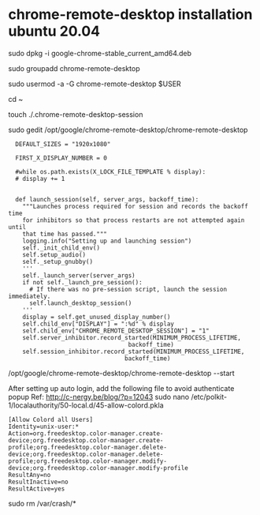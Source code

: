 # chrome-remote-desktop installation ubuntu 20.04
sudo dpkg -i google-chrome-stable_current_amd64.deb

sudo groupadd chrome-remote-desktop

sudo usermod -a -G chrome-remote-desktop $USER

cd ~

touch ./.chrome-remote-desktop-session

sudo gedit /opt/google/chrome-remote-desktop/chrome-remote-desktop

	  DEFAULT_SIZES = "1920x1080"

	  FIRST_X_DISPLAY_NUMBER = 0

	  #while os.path.exists(X_LOCK_FILE_TEMPLATE % display):
	  # display += 1


	  def launch_session(self, server_args, backoff_time):
	    """Launches process required for session and records the backoff time
	    for inhibitors so that process restarts are not attempted again until
	    that time has passed."""
	    logging.info("Setting up and launching session")
	    self._init_child_env()
	    self.setup_audio()
	    self._setup_gnubby()
	    '''
	    self._launch_server(server_args)
	    if not self._launch_pre_session():
	      # If there was no pre-session script, launch the session immediately.
	      self.launch_desktop_session()
	    '''
	    display = self.get_unused_display_number()
	    self.child_env["DISPLAY"] = ":%d" % display
	    self.child_env["CHROME_REMOTE_DESKTOP_SESSION"] = "1"
	    self.server_inhibitor.record_started(MINIMUM_PROCESS_LIFETIME,
		                              backoff_time)
	    self.session_inhibitor.record_started(MINIMUM_PROCESS_LIFETIME,
		                             backoff_time)
		                             
/opt/google/chrome-remote-desktop/chrome-remote-desktop --start

After setting up auto login, add the following file to avoid authenticate popup
Ref: http://c-nergy.be/blog/?p=12043
sudo nano /etc/polkit-1/localauthority/50-local.d/45-allow-colord.pkla

	[Allow Colord all Users]
	Identity=unix-user:*
	Action=org.freedesktop.color-manager.create-device;org.freedesktop.color-manager.create-profile;org.freedesktop.color-manager.delete-device;org.freedesktop.color-manager.delete-profile;org.freedesktop.color-manager.modify-device;org.freedesktop.color-manager.modify-profile
	ResultAny=no
	ResultInactive=no
	ResultActive=yes
	
sudo rm /var/crash/*
